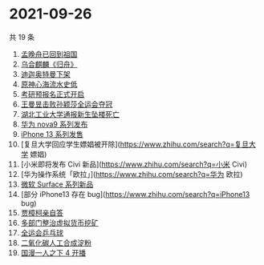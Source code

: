 # 2021-09-26

共 19 条

<!-- BEGIN -->
<!-- 最后更新时间 Sun Sep 26 2021 12:16:25 GMT+0800 (China Standard Time) -->

1. [孟晚舟已回到祖国](https://www.zhihu.com/search?q=孟晚舟)
1. [乌合麒麟《归舟》](https://www.zhihu.com/search?q=乌合麒麟)
1. [迪迦奥特曼下架](https://www.zhihu.com/search?q=迪迦奥特曼)
1. [原神心海流水史低](https://www.zhihu.com/search?q=原神)
1. [考研预报名正式开启](https://www.zhihu.com/search?q=考研预报名)
1. [王曼昱击败孙颖莎全运会夺冠](https://www.zhihu.com/search?q=孙颖莎)
1. [湖北工业大学通报新生坠楼死亡](https://www.zhihu.com/search?q=湖北工业大学)
1. [华为 nova9 系列发布](https://www.zhihu.com/search?q=华为nova9)
1. [iPhone 13 系列发售](https://www.zhihu.com/search?q=iPhone13)
1. [复旦大学回应学生嫖娼被开除](https://www.zhihu.com/search?q=复旦大学 嫖娼)
1. [小米即将发布 Civi 新品](https://www.zhihu.com/search?q=小米 Civi)
1. [华为操作系统「欧拉」](https://www.zhihu.com/search?q=华为 欧拉)
1. [微软 Surface 系列新品](https://www.zhihu.com/search?q=Surface)
1. [部分 iPhone13 存在 bug](https://www.zhihu.com/search?q=iPhone13 bug)
1. [贾樟柯亲自答](https://www.zhihu.com/search?q=一直游到海水变蓝)
1. [多部门整治虚拟货币挖矿](https://www.zhihu.com/search?q=虚拟货币)
1. [全运会乒乓球](https://www.zhihu.com/search?q=全运会乒乓球)
1. [二氧化碳人工合成淀粉](https://www.zhihu.com/search?q=淀粉)
1. [国漫一人之下 4 开播](https://www.zhihu.com/search?q=一人之下4)

<!-- END -->

